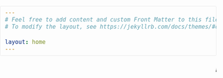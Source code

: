 ```yaml
---
# Feel free to add content and custom Front Matter to this file.
# To modify the layout, see https://jekyllrb.com/docs/themes/#overriding-theme-defaults

layout: home
---
```

<html>

<style>
/** Reset some basic elements */
body, h1, h2, h3, h4, h5, h6, p, blockquote, pre, hr, dl, dd, ol, ul, figure { margin: 0; padding: 0; 
 }

/** Basic styling */
body { background-image: url("https://images.squarespace-cdn.com/content/v1/595db0b044024313332d1ef8/1556474281600-4IJ603AMV0F01P2PLV6Y/ke17ZwdGBToddI8pDm48kNiEM88mrzHRsd1mQ3bxVct7gQa3H78H3Y0txjaiv_0fDoOvxcdMmMKkDsyUqMSsMWxHk725yiiHCCLfrh8O1z4YTzHvnKhyp6Da-NYroOW3ZGjoBKy3azqku80C789l0s0XaMNjCqAzRibjnE_wBlkZ2axuMlPfqFLWy-3Tjp4nKScCHg1XF4aLsQJlo6oYbA/White+Marble2.jpg?format=2500w");
font: 400 16px/1.5 -apple-system, BlinkMacSystemFont, "Segoe UI", Roboto, Helvetica, Arial, sans-serif, "Apple Color Emoji", "Segoe UI Emoji", "Segoe UI Symbol"; color: #111; background-color: #white !important; -webkit-text-size-adjust: 100%; -webkit-font-feature-settings: "kern" 1; -moz-font-feature-settings: "kern" 1; -o-font-feature-settings: "kern" 1; font-feature-settings: "kern" 1; font-kerning: normal; display: flex; min-height: 100vh; flex-direction: column; }

/** Set `margin-bottom` to maintain vertical rhythm */
h1, h2, h3, h4, h5, h6, p, blockquote, pre, ul, ol, dl, figure, .highlight { margin-bottom: 15px; }

/** `main` element */
main { display: block; /* Default value of `display` of `main` element is 'inline' in IE 11. */ }

/** Images */
img { max-width: 100%; vertical-align: middle; }

/** Figures */
figure > img { display: block; }

figcaption { font-size: 14px; }

/** Lists */
ul, ol { margin-left: 30px; }

li > ul, li > ol { font-family:  "Courier New", Courier, monospace; margin-bottom: 0; }

/** Headings */
h1, h2, h3, h4, h5, h6 { font-weight: 400; font-family:  "Courier New", Courier, monospace; 
 }
p{
font-family:  "Courier New", Courier, monospace;
}
/** Links */
a { color: black; text-decoration: none; }

a:visited { color: black; }

a:hover { color: #b31a1b; text-decoration: underline; }

.social-media-list a:hover { text-decoration: none; }

.social-media-list a:hover .username { text-decoration: underline; }

/** Blockquotes */
blockquote { color: #828282; border-left: 4px solid #e8e8e8; padding-left: 15px; font-size: 18px; letter-spacing: -1px; font-style: italic; }

blockquote > :last-child { margin-bottom: 0; }

/** Code formatting */
pre, code { font-size: 15px; border: 1px solid #e8e8e8; border-radius: 3px; background-color: #eef; }

code { padding: 1px 5px; }

pre { padding: 8px 12px; overflow-x: auto; }

pre > code { border: 0; padding-right: 0; padding-left: 0; }

/** Wrapper */
.wrapper { height: 150px; max-width: -webkit-calc(800px - (30px * 2)); max-width: calc(800px - (30px * 2)); margin-right: auto; margin-left: auto; padding-right: 30px; padding-left: 30px; }

@media screen and (max-width: 800px) { .wrapper { max-width: -webkit-calc(800px - (30px)); max-width: calc(800px - (30px)); padding-right: 15px; padding-left: 15px; } }

/** Clearfix */
.footer-col-wrapper:after, .wrapper:after { content: ""; display: table; clear: both; }

/** Icons */
.svg-icon { width: 16px; height: 16px; display: inline-block; fill: black; padding-right: 5px; vertical-align: text-top; }

.social-media-list li + li { padding-top: 5px; }

/** Tables */
table { margin-bottom: 30px; width: 100%; text-align: left; color: #3f3f3f; border-collapse: collapse; border: 1px solid #e8e8e8; }

table tr:nth-child(even) { background-color: #f7f7f7; }

table th, table td { padding: 10px 15px; }

table th { background-color: #f0f0f0; border: 1px solid #dedede; border-bottom-color: #c9c9c9; }

table td { border: 1px solid #e8e8e8; }

/** Site header */
.site-header  {
    border-top: 5px solid #424242;
    border-bottom: 1px solid #e8e8e8;
    background-color: white;
    min-height: 55.95px;
    position: relative;
    background-size: contain;
    background-repeat: no-repeat;
    background-position: right;
    background-image: url(https://i.imgur.com/TsG1jA0.png);
}

.site-title { font-family:  "Courier New", Courier, monospace;  
 text-align: left; font-size: 26px; font-weight: 300; line-height: 54px; letter-spacing: -1px; margin-bottom: 0; float: left; }

.site-title, .site-title:visited { color: #424242; }

.site-nav { float: right; line-height: 54px; }

.site-nav .nav-trigger { display: none; }

.site-nav .menu-icon { display: none; }

.site-nav .page-link { color: #111; line-height: 1.5; margin: 40px;}

.site-nav .page-link:not(:last-child) { margin-right: 20px; }

@media screen and (max-width: 600px) { .site-nav { position: absolute; top: 9px; right: 15px; background-color: #fdfdfd; border: 1px solid #e8e8e8; border-radius: 5px; text-align: right; } .site-nav label[for="nav-trigger"] { display: block; float: right; width: 36px; height: 36px; z-index: 2; cursor: pointer; } .site-nav .menu-icon { display: block; float: right; width: 36px; height: 26px; line-height: 0; padding-top: 10px; text-align: center; } .site-nav .menu-icon > svg { fill: #424242; } .site-nav input ~ .trigger { clear: both; display: none; } .site-nav input:checked ~ .trigger { display: block; padding-bottom: 5px; } .site-nav .page-link { display: block; padding: 5px 10px; margin-left: 20px; } .site-nav .page-link:not(:last-child) { margin-right: 0; } }

/** Site footer */
.site-footer { border-top: 1px solid #e8e8e8; height: 1px; padding: 0/*30px 0;*/ }

.footer-heading { font-size: 18px; margin-bottom: 15px; }

.contact-list, .social-media-list { list-style: none; margin-left: 0; }

.footer-col-wrapper { font-size: 15px; color: #828282; margin-left: -15px; }

.footer-col { float: left; margin-bottom: 15px; padding-left: 15px; }

.footer-col-1 { width: -webkit-calc(35% - (30px / 2)); width: calc(35% - (30px / 2)); }

.footer-col-2 { width: -webkit-calc(20% - (30px / 2)); width: calc(20% - (30px / 2)); }

.footer-col-3 { width: -webkit-calc(45% - (30px / 2)); width: calc(45% - (30px / 2)); }

@media screen and (max-width: 800px) { .footer-col-1, .footer-col-2 { width: -webkit-calc(50% - (30px / 2)); width: calc(50% - (30px / 2)); } .footer-col-3 { width: -webkit-calc(100% - (30px / 2)); width: calc(100% - (30px / 2)); } }

@media screen and (max-width: 600px) { .footer-col { float: none; width: -webkit-calc(100% - (30px / 2)); width: calc(100% - (30px / 2)); } }

/** Page content */
.page-content { padding: 30px 0; flex: 1; }

.page-heading { font-size: 32px; }

.post-list-heading { font-size: 28px; }

.post-list { margin-left: 0; list-style: none; }

.post-list > li { margin-bottom: 30px; }

.post-meta { font-size: 14px; color: #828282; }

.post-link { display: block; font-size: 24px; }

/** Posts */
.post-header { margin-bottom: 30px; }

.post-title { font-size: 42px; letter-spacing: -1px; line-height: 1; }

@media screen and (max-width: 800px) { .post-title { font-size: 36px; } }

.post-content { margin-bottom: 30px; }

.post-content h2 { font-size: 32px; }

@media screen and (max-width: 800px) { .post-content h2 { font-size: 28px; } }

.post-content h3 { font-size: 26px; }

@media screen and (max-width: 800px) { .post-content h3 { font-size: 22px; } }

.post-content h4 { font-size: 20px; }

@media screen and (max-width: 800px) { .post-content h4 { font-size: 18px; } }

/** Syntax highlighting styles */
.highlight { background: #fff; }

.highlighter-rouge .highlight { background: #eef; }

.highlight .c { color: #998; font-style: italic; }

.highlight .err { color: #a61717; background-color: #e3d2d2; }

.highlight .k { font-weight: bold; }

.highlight .o { font-weight: bold; }

.highlight .cm { color: #998; font-style: italic; }

.highlight .cp { color: #999; font-weight: bold; }

.highlight .c1 { color: #998; font-style: italic; }

.highlight .cs { color: #999; font-weight: bold; font-style: italic; }

.highlight .gd { color: #000; background-color: #fdd; }

.highlight .gd .x { color: #000; background-color: #faa; }

.highlight .ge { font-style: italic; }

.highlight .gr { color: #a00; }

.highlight .gh { color: #999; }

.highlight .gi { color: #000; background-color: #dfd; }

.highlight .gi .x { color: #000; background-color: #afa; }

.highlight .go { color: #888; }

.highlight .gp { color: #555; }

.highlight .gs { font-weight: bold; }

.highlight .gu { color: #aaa; }

.highlight .gt { color: #a00; }

.highlight .kc { font-weight: bold; }

.highlight .kd { font-weight: bold; }

.highlight .kp { font-weight: bold; }

.highlight .kr { font-weight: bold; }

.highlight .kt { color: #458; font-weight: bold; }

.highlight .m { color: #099; }

.highlight .s { color: #d14; }

.highlight .na { color: #008080; }

.highlight .nb { color: #0086B3; }

.highlight .nc { color: #458; font-weight: bold; }

.highlight .no { color: #008080; }

.highlight .ni { color: #800080; }

.highlight .ne { color: #900; font-weight: bold; }

.highlight .nf { color: #900; font-weight: bold; }

.highlight .nn { color: #555; }

.highlight .nt { color: #000080; }

.highlight .nv { color: #008080; }

.highlight .ow { font-weight: bold; }

.highlight .w { color: #bbb; }

.highlight .mf { color: #099; }

.highlight .mh { color: #099; }

.highlight .mi { color: #099; }

.highlight .mo { color: #099; }

.highlight .sb { color: #d14; }

.highlight .sc { color: #d14; }

.highlight .sd { color: #d14; }

.highlight .s2 { color: #d14; }

.highlight .se { color: #d14; }

.highlight .sh { color: #d14; }

.highlight .si { color: #d14; }

.highlight .sx { color: #d14; }

.highlight .sr { color: #009926; }

.highlight .s1 { color: #d14; }

.highlight .ss { color: #990073; }

.highlight .bp { color: #999; }

.highlight .vc { color: #008080; }

.highlight .vg { color: #008080; }

.highlight .vi { color: #008080; }

.highlight .il { color: #099; }

/*# sourceMappingURL=main.css.map */

marquee{
font-family:  "Courier New", Courier, monospace;  
}
</style>


<body>
<marquee style="color:black;font-size: 20pt" behavior="scroll" direction="left"><i> Hey! Welcome to my blog site!</i></marquee>
</body>
</html>
